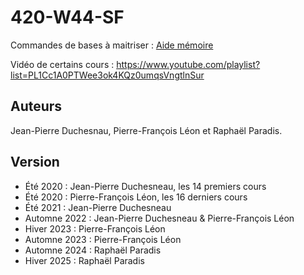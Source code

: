 # 420-W44-SF

Commandes de bases à maitriser : [Aide mémoire](Aide-memoire.md)

Vidéo de certains cours : https://www.youtube.com/playlist?list=PL1Cc1A0PTWee3ok4KQz0umqsVngtlnSur

## Auteurs

Jean-Pierre Duchesnau, Pierre-François Léon et Raphaël Paradis.

## Version

- Été 2020 : Jean-Pierre Duchesneau, les 14 premiers cours
- Été 2020 : Pierre-François Léon, les 16 derniers cours
- Été 2021 : Jean-Pierre Duchesneau
- Automne 2022 : Jean-Pierre Duchesneau & Pierre-François Léon
- Hiver 2023 : Pierre-François Léon
- Automne 2023 : Pierre-François Léon
- Automne 2024 : Raphaël Paradis
- Hiver 2025 : Raphaël Paradis
